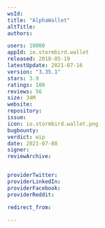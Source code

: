 ```yaml
---
wsId: 
title: "AlphaWallet"
altTitle: 
authors:

users: 10000
appId: io.stormbird.wallet
released: 2018-05-19
latestUpdate: 2021-07-16
version: "3.35.1"
stars: 3.9
ratings: 100
reviews: 56
size: 34M
website: 
repository: 
issue: 
icon: io.stormbird.wallet.png
bugbounty: 
verdict: wip
date: 2021-07-08
signer: 
reviewArchive:


providerTwitter: 
providerLinkedIn: 
providerFacebook: 
providerReddit: 

redirect_from:

---
```



